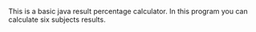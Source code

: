 This is a basic java result percentage calculator. In this program you can calculate six subjects results.
